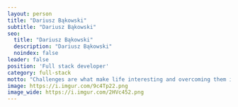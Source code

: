 ```yaml
---
layout: person
title: "Dariusz Bąkowski"
subtitle: "Dariusz Bąkowski"
seo:
  title: "Dariusz Bąkowski"
  description: "Dariusz Bąkowski"
  noindex: false
leader: false
position: 'Full stack developer'
category: full-stack
motto: "Challenges are what make life interesting and overcoming them is what makes life meaningful"
image: https://i.imgur.com/9c4Tp22.png
image_wide: https://i.imgur.com/2HVc452.png
---
```

